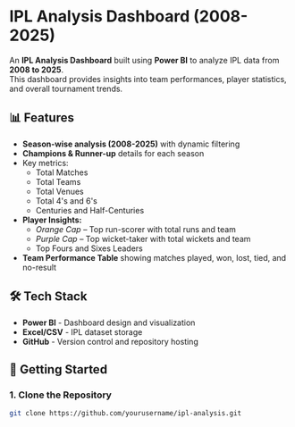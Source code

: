 # IPL Analysis Dashboard (2008-2025)

An **IPL Analysis Dashboard** built using **Power BI** to analyze IPL data from **2008 to 2025**.  
This dashboard provides insights into team performances, player statistics, and overall tournament trends.

## 📊 Features
- **Season-wise analysis (2008-2025)** with dynamic filtering
- **Champions & Runner-up** details for each season
- Key metrics:
  - Total Matches
  - Total Teams
  - Total Venues
  - Total 4's and 6's
  - Centuries and Half-Centuries
- **Player Insights:**
  - *Orange Cap* – Top run-scorer with total runs and team
  - *Purple Cap* – Top wicket-taker with total wickets and team
  - Top Fours and Sixes Leaders
- **Team Performance Table** showing matches played, won, lost, tied, and no-result

## 🛠 Tech Stack
- **Power BI** - Dashboard design and visualization
- **Excel/CSV** - IPL dataset storage
- **GitHub** - Version control and repository hosting

## 🚀 Getting Started

### 1. Clone the Repository
```bash
git clone https://github.com/yourusername/ipl-analysis.git
